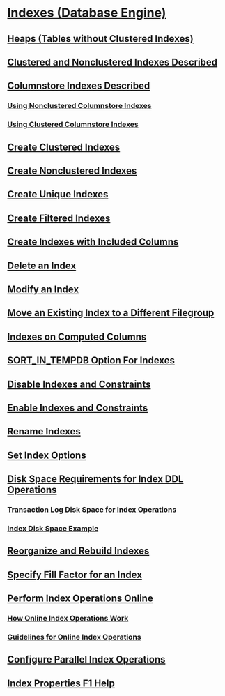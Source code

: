 # [Indexes (Database Engine)](indexes.md)
## [Heaps (Tables without Clustered Indexes)](heaps-tables-without-clustered-indexes.md)
## [Clustered and Nonclustered Indexes Described](clustered-and-nonclustered-indexes-described.md)
## [Columnstore Indexes Described](columnstore-indexes-described.md)
### [Using Nonclustered Columnstore Indexes](../../database-engine/using-nonclustered-columnstore-indexes.md)
### [Using Clustered Columnstore Indexes](../../database-engine/using-clustered-columnstore-indexes.md)
## [Create Clustered Indexes](create-clustered-indexes.md)
## [Create Nonclustered Indexes](create-nonclustered-indexes.md)
## [Create Unique Indexes](create-unique-indexes.md)
## [Create Filtered Indexes](create-filtered-indexes.md)
## [Create Indexes with Included Columns](create-indexes-with-included-columns.md)
## [Delete an Index](delete-an-index.md)
## [Modify an Index](modify-an-index.md)
## [Move an Existing Index to a Different Filegroup](move-an-existing-index-to-a-different-filegroup.md)
## [Indexes on Computed Columns](indexes-on-computed-columns.md)
## [SORT_IN_TEMPDB Option For Indexes](sort-in-tempdb-option-for-indexes.md)
## [Disable Indexes and Constraints](disable-indexes-and-constraints.md)
## [Enable Indexes and Constraints](enable-indexes-and-constraints.md)
## [Rename Indexes](rename-indexes.md)
## [Set Index Options](set-index-options.md)
## [Disk Space Requirements for Index DDL Operations](disk-space-requirements-for-index-ddl-operations.md)
### [Transaction Log Disk Space for Index Operations](transaction-log-disk-space-for-index-operations.md)
### [Index Disk Space Example](index-disk-space-example.md)
## [Reorganize and Rebuild Indexes](reorganize-and-rebuild-indexes.md)
## [Specify Fill Factor for an Index](specify-fill-factor-for-an-index.md)
## [Perform Index Operations Online](perform-index-operations-online.md)
### [How Online Index Operations Work](how-online-index-operations-work.md)
### [Guidelines for Online Index Operations](guidelines-for-online-index-operations.md)
## [Configure Parallel Index Operations](configure-parallel-index-operations.md)
## [Index Properties F1 Help](index-properties-f1-help.md)
